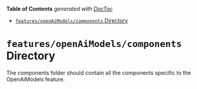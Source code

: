 <!-- START doctoc generated TOC please keep comment here to allow auto update -->
<!-- DON'T EDIT THIS SECTION, INSTEAD RE-RUN doctoc TO UPDATE -->

**Table of Contents** _generated with [DocToc](https://github.com/thlorenz/doctoc)_

- [`features/openAiModels/components` Directory](#featuresopenaimodelscomponents-directory)

<!-- END doctoc generated TOC please keep comment here to allow auto update -->

# `features/openAiModels/components` Directory

The components folder should contain all the components specific to the OpenAiModels feature.
